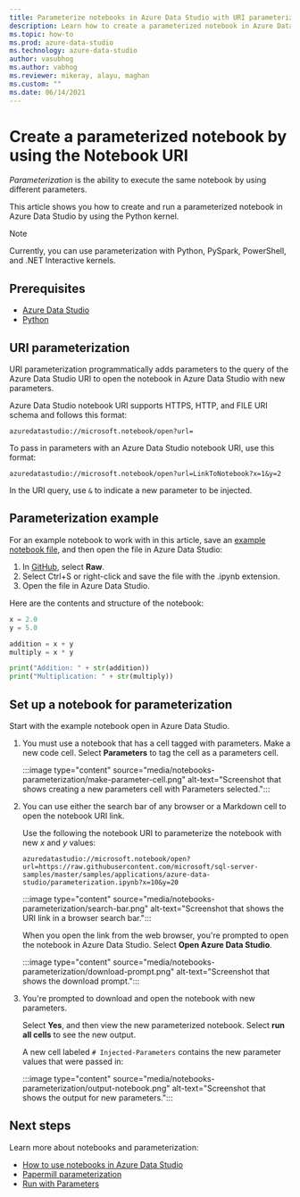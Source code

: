 ```yaml
---
title: Parameterize notebooks in Azure Data Studio with URI parameterization
description: Learn how to create a parameterized notebook in Azure Data Studio by using URI parameterization.
ms.topic: how-to
ms.prod: azure-data-studio
ms.technology: azure-data-studio
author: vasubhog
ms.author: vabhog
ms.reviewer: mikeray, alayu, maghan
ms.custom: ""
ms.date: 06/14/2021
---
```


# Create a parameterized notebook by using the Notebook URI

*Parameterization* is the ability to execute the same notebook by using different parameters.

This article shows you how to create and run a parameterized notebook in Azure Data Studio by using the Python kernel.

> [!NOTE]
> Currently, you can use parameterization with Python, PySpark, PowerShell, and .NET Interactive kernels.

## Prerequisites

- [Azure Data Studio](../download-azure-data-studio.md)
- [Python](https://www.python.org/downloads/)

## URI parameterization

URI parameterization programmatically adds parameters to the query of the Azure Data Studio URI to open the notebook in Azure Data Studio with new parameters.

Azure Data Studio notebook URI supports HTTPS, HTTP, and FILE URI schema and follows this format:  

`azuredatastudio://microsoft.notebook/open?url=`

To pass in parameters with an Azure Data Studio notebook URI, use this format:  

`azuredatastudio://microsoft.notebook/open?url=LinkToNotebook?x=1&y=2`

In the URI query, use `&` to indicate a new parameter to be injected.

## Parameterization example

For an example notebook to work with in this article, save an [example notebook file](https://github.com/microsoft/sql-server-samples/blob/master/samples/applications/azure-data-studio/parameterization.ipynb), and then open the file in Azure Data Studio:

1. In [GitHub](https://github.com/microsoft/sql-server-samples/blob/master/samples/applications/azure-data-studio/parameterization.ipynb), select **Raw**.
1. Select Ctrl+S or right-click and save the file with the .ipynb extension.  
1. Open the file in Azure Data Studio.

Here are the contents and structure of the notebook:

```python
x = 2.0
y = 5.0
```

```python
addition = x + y
multiply = x * y
```

```python
print("Addition: " + str(addition))
print("Multiplication: " + str(multiply))
```

## Set up a notebook for parameterization

Start with the example notebook open in Azure Data Studio.

1. You must use a notebook that has a cell tagged with parameters. Make a new code cell. Select **Parameters** to tag the cell as a parameters cell.

     :::image type="content" source="media/notebooks-parameterization/make-parameter-cell.png" alt-text="Screenshot that shows creating a new parameters cell with Parameters selected.":::

1. You can use either the search bar of any browser or a Markdown cell to open the notebook URI link.

     Use the following the notebook URI to parameterize the notebook with new *x* and *y* values:

     `azuredatastudio://microsoft.notebook/open?url=https://raw.githubusercontent.com/microsoft/sql-server-samples/master/samples/applications/azure-data-studio/parameterization.ipynb?x=10&y=20`

     :::image type="content" source="media/notebooks-parameterization/search-bar.png" alt-text="Screenshot that shows the URI link in a browser search bar.":::

     When you open the link from the web browser, you're prompted to open the notebook in Azure Data Studio. Select **Open Azure Data Studio**.

     :::image type="content" source="media/notebooks-parameterization/download-prompt.png" alt-text="Screenshot that shows the download prompt.":::

1. You're prompted to download and open the notebook with new parameters.

     Select **Yes**, and then view the new parameterized notebook. Select **run all cells** to see the new output.

     A new cell labeled `# Injected-Parameters` contains the new parameter values that were passed in:
 
     :::image type="content" source="media/notebooks-parameterization/output-notebook.png" alt-text="Screenshot that shows the output for new parameters.":::

## Next steps

Learn more about notebooks and parameterization:

- [How to use notebooks in Azure Data Studio](./notebooks-guidance.md)
- [Papermill parameterization](./parameterize-papermill.md)
- [Run with Parameters](./run-with-parameters.md)